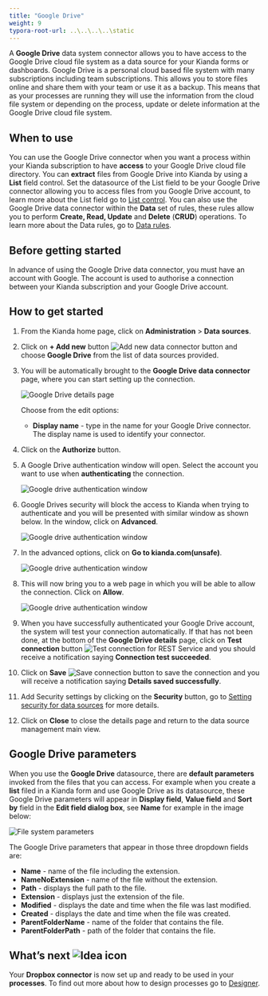 ```yaml
---
title: "Google Drive"
weight: 9
typora-root-url: ..\..\..\..\static
---
```


A **Google Drive** data system connector allows you to have access to the Google Drive cloud file system as a data source for your Kianda forms or dashboards. Google Drive is a personal cloud based file system with many subscriptions including team subscriptions. This allows you to store files online and share them with your team or use it as a backup. This means that as your processes are running they will use the information from the cloud file system or depending on the process, update or delete information at the Google Drive cloud file system. 

## When to use

You can use the Google Drive connector when you want a process within your Kianda subscription to have **access** to your Google Drive cloud file directory. You can **extract** files from Google Drive into Kianda by using a **List** field control. Set the datasource of the List field to be your Google Drive connector allowing you to access files from you Google Drive account, to learn more about the List field go to [List control](/platform/controls/input/list/). You can also use the Google Drive data connector within the **Data** set of rules, these rules allow you to perform **Create, Read, Update** and **Delete** (**CRUD**) operations. To learn more about the Data rules, go to [Data rules](/platform/rules/data/).

## Before getting started

In advance of using the Google Drive data connector, you must have an account with Google. The account is used to authorise a connection between your Kianda subscription and your Google Drive account.  

## How to get started

1. From the Kianda home page, click on **Administration** > **Data sources**.

2. Click on **+ Add new** button ![Add new data connector button](/images/addnew.png) and choose **Google Drive** from the list of data sources provided.

3. You will be automatically brought to the **Google Drive data connector** page, where you can start setting up the connection. 

   ![Google Drive details page](/images/gd-details.jpg)

   Choose from the edit options:

   - **Display name** - type in the name for your Google Drive connector. The display name is used to identify your connector.

4. Click on the **Authorize** button.

5. A Google Drive authentication window will open. Select the account you want to use when **authenticating** the connection.

   ![Google drive authentication window](/images/gd-sign-in.jpg)

6. Google Drives security will block the access to Kianda when trying to authenticate and you will be presented with similar window as shown below. In the window, click on **Advanced**.

   ![Google drive authentication window](/images/gd-verify-screen.jpg)

7. In the advanced options, click on **Go to kianda.com(unsafe)**. 

   ![Google drive authentication window](/images/gd-advanced.jpg)

8. This will now bring you to a web page in which you will be able to allow the connection. Click on **Allow**.

   ![Google drive authentication window](/images/gd-apply.jpg)

9. When you have successfully authenticated your Google Drive account, the system will test your connection automatically. If that has not been done, at the bottom of the **Google Drive details** page, click on **Test connection** button ![Test connection for REST Service](/images/test-connection.jpg) and you should receive a notification saying **Connection test succeeded**.

10. Click on **Save** ![Save connection button](/images/save-connection.jpg) to save the connection and you will receive a notification saying **Details saved successfully**.

11. Add Security settings by clicking on the **Security** button, go to [Setting security for data sources](/platform/connectors/#setting-security-for-data-sources) for more details.

12. Click on **Close** to close the details page and return to the data source management main view.

## Google Drive parameters

When you use the **Google Drive** datasource, there are **default parameters** invoked from the files that you can access. For example when you create a **list** filed in a Kianda form and use Google Drive as its datasource, these Google Drive parameters will appear in **Display field**, **Value field** and **Sort by** field in the **Edit field dialog box**, see **Name** for example in the image below:

![File system parameters](/images/gd-parameters.jpg)

The Google Drive parameters that appear in those three dropdown fields are:

- **Name** - name of the file including the extension.
- **NameNoExtension** - name of the file without the extension.
- **Path** - displays the full path to the file.
- **Extension** - displays just the extension of the file.
- **Modified** - displays the date and time when the file was last modified.
- **Created** - displays the date and time when the file was created.
- **ParentFolderName** - name of the folder that contains the file.
- **ParentFolderPath** - path of the folder that contains the file.

## What’s next ![Idea icon](/images/18.png)

Your **Dropbox connector** is now set up and ready to be used in your **processes**. To find out more about how to design processes go to [Designer](/platform/application-designer/designer/).
